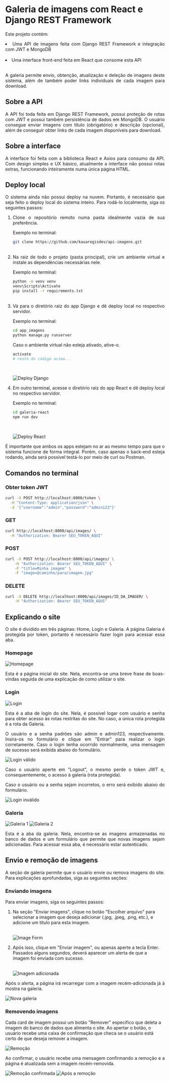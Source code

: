 # Galeria de imagens com React e Django REST Framework

Este projeto contém:

<li align="justify">Uma API de imagens feita com Django REST Framework e integração com JWT e MongoDB</li>
<br>
<li align="justify">Uma interface front-end feita em React que consome esta API</li>
<br>
<p align="justify">A galeria permite envio, obtenção, atualização e deleção de imagens deste sistema, além de também poder links individuais de cada imagem para download.</p>

## Sobre a API

<p align="justify">A API foi toda feita em Django REST Framework, possui proteção de rotas com JWT e possui também persistência de dados em MongoDB. O usuário consegue enviar imagens com título (obrigatório) e descrição (opcional), além de conseguir obter links de cada imagem disponíveis para download.</p>

## Sobre a interface

<p align="justify">A interface foi feita com a biblioteca React e Axios para consumo da API. Com design simples e UX básico, atualmente a interface não possui rotas extras, funcionando inteiramente numa única página HTML.</p>

## Deploy local

<p align="justify">O sistema ainda não possui deploy na nuvem. Portanto, é necessário que seja feito o deploy local do sistema inteiro. Para rodá-lo localmente, siga os seguintes passos:</p>

<ol>
<li align="justify">Clone o repositório remoto numa pasta idealmente vazia de sua preferência.</li>
<p>Exemplo no terminal:</p>

```bash
git clone https://github.com/kauaregisdev/api-imagens.git
```
<br>
<li align="justify">Na raiz de todo o projeto (pasta principal), crie um ambiente virtual e instale as dependências necessárias nele.</li>
<p>Exemplo no terminal:</p>

```bash
python -m venv venv
venv\Scripts\Activate
pip install -r requirements.txt
```
<br>
<li align="justify">Vá para o diretório raiz do app Django e dê deploy local no respectivo servidor.</li>
<p>Exemplo no terminal:</p>

```bash
cd app_imagens
python manage.py runserver
```
Caso o ambiente virtual não esteja ativado, ative-o.
```bash
activate
# resto do código acima...
```
<br>

![Deploy Django](images/deploydjango.png)
<li align="justify">Em outro terminal, acesse o diretório raiz do app React e dê deploy local no respectivo servidor.</li>
<p>Exemplo no terminal:</p>

```bash
cd galeria-react
npm run dev
```
<br>

![Deploy React](images/deployreact.png)
</ol>
<p align="justify">É importante que ambos os apps estejam no ar ao mesmo tempo para que o sistema funcione de forma integral. Porém, caso apenas o back-end esteja rodando, ainda será possível testá-lo por meio de curl ou Postman.</p>

## Comandos no terminal

### Obter token JWT

```bash
curl -X POST http://localhost:8000/token \
  -H "Content-Type: application/json" \
  -d '{"username":"admin","password":"admin123"}'
```

### GET

```bash
curl http://localhost:8000/api/images/ \
  -H "Authorization: Bearer SEU_TOKEN_AQUI"
```

### POST

```bash
curl -X POST http://localhost:8000/api/images/ \
    -H "Authorization: Bearer SEU_TOKEN_AQUI" \
    -F "title=Minha imagem" \
    -F "image=@caminho/para/imagem.jpg"
```

### DELETE

```bash
curl -X DELETE http://localhost:8000/api/images/ID_DA_IMAGEM/ \
    -H "Authorization: Bearer SEU_TOKEN_AQUI"
```

## Explicando o site

<p align="justify">O site é dividido em três páginas: Home, Login e Galeria. A página Galeria é protegida por token, portanto é necessário fazer login para acessar essa aba.</p>

### Homepage

![Homepage](images/home.png)
<br>
<p align="justify">Esta é a página inicial do site. Nela, encontra-se uma breve frase de boas-vindas seguida de uma explicação de como utilizar o site.</p>

### Login

![Login](images/login.png)
<br>
<p align="justify">Esta é a aba de login do site. Nela, é possível logar com usuário e senha para obter acesso às rotas restritas do site. No caso, a única rota protegida é a rota da Galeria.</p>
<p align="justify">O usuário e a senha padrões são admin e admin123, respectivamente. Insira-os no formulário e clique em "Entrar" para realizar o login corretamente. Caso o login tenha ocorrido normalmente, uma mensagem de sucesso será exibida abaixo do formulário.</p>

![Login válido](images/validlogin.png)
<p align="justify">Caso o usuário aperte em "Logout", o mesmo perde o token JWT e, consequentemente, o acesso à galeria (rota protegida).</p>
<p align="justify">Caso o usuário ou a senha sejam incorretos, o erro será exibido abaixo do formulário.</p>

![Login inválido](images/invalidlogin.png)

### Galeria

![Galeria 1](images/galeria1.png)
![Galeria 2](images/galeria2.png)
<br>
<p align="justify">Esta é a aba da galeria. Nela, encontra-se as imagens armazenadas no banco de dados e um formulário que permite que novas imagens sejam adicionadas. Para acessar essa aba, é necessário estar autenticado.</p>

## Envio e remoção de imagens

<p align="justify">A seção de galeria permite que o usuário envie ou remova imagens do site. Para explicações aprofundadas, siga as seguintes seções:</p>

### Enviando imagens

<p align="justify">Para enviar imagens, siga os seguintes passos:</p>

<ol>
<li>Na seção "Enviar imagens", clique no botão "Escolher arquivo" para selecionar a imagem que deseja adicionar (.jpg, .jpeg, .png, etc.), e adicione um título para esta imagem.</li><br>

![Image Form](images/imageform.png)
<li>Após isso, clique em "Enviar imagem", ou apenas aperte a tecla Enter. Passados alguns segundos, deverá aparecer um alerta de que a imagem foi enviada com sucesso.</li><br>

![Imagem adicionada](images/addimage.png)
</ol>

<p align="justify">Após o alerta, a página irá recarregar com a imagem recém-adicionada já à mostra na galeria.</p>

![Nova galeria](images/newgaleria.png)

### Removendo imagens

<p>Cada card de imagem possui um botão "Remover" específico que deleta a imagem do banco de dados que alimenta o site. Ao apertar o botão, o usuário recebe uma caixa de confirmação que checa se o usuário está certo de que deseja remover a imagem.</p>

![Remoção](images/delete.png)
<p align="justify">Ao confirmar, o usuário recebe uma mensagem confirmando a remoção e a página é atualizada sem a imagem recém-removida.</p>

![Remoção confirmada](images/deleteconfirm.png)
![Após a remoção](images/afterdelete.png)